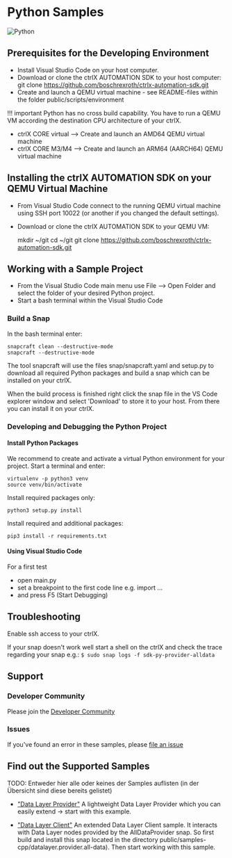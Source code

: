 # Python Samples

![Python](https://upload.wikimedia.org/wikipedia/commons/thumb/c/c3/Python-logo-notext.svg/120px-Python-logo-notext.svg.png)

## Prerequisites for the Developing Environment

* Install Visual Studio Code on your host computer.
* Download or clone the ctrlX AUTOMATION SDK to your host computer: git clone https://github.com/boschrexroth/ctrlx-automation-sdk.git
* Create and launch a QEMU virtual machine - see README-files within the folder public/scripts/environment

!!! important
    Python has no cross build capability. You have to run a QEMU VM according the destination CPU architecture of your ctrlX.

* ctrlX CORE virtual --> Create and launch an AMD64 QEMU virtual machine
* ctrlX CORE M3/M4 --> Create and launch an ARM64 (AARCH64) QEMU virtual machine

## Installing the ctrlX AUTOMATION SDK on your QEMU Virtual Machine

* From Visual Studio Code connect to the running QEMU virtual machine using SSH port 10022 (or another if you changed the default settings).
* Download or clone the ctrlX AUTOMATION SDK to your QEMU VM: 

    mkdir ~/git
    cd ~/git
    git clone https://github.com/boschrexroth/ctrlx-automation-sdk.git


## Working with a Sample Project

* From the Visual Studio Code main menu use File --> Open Folder and select the folder of your desired Python project.
* Start a bash terminal within the Visual Studio Code

### Build a Snap

In the bash terminal enter:

    snapcraft clean --destructive-mode
    snapcraft --destructive-mode

The tool snapcraft will use the files snap/snapcraft.yaml and setup.py to download all required Python packages and build a snap which can be installed on your ctrlX.

When the build process is finished right click the snap file in the VS Code explorer window and select 'Download' to store it to your host. From there you can install it on your ctrlX.

### Developing and Debugging the Python Project

#### Install Python Packages

We recommend to create and activate a virtual Python environment for your project. Start a terminal and enter:

    virtualenv -p python3 venv
    source venv/bin/activate

Install required packages only:

    python3 setup.py install

Install required and additional packages:

    pip3 install -r requirements.txt

#### Using Visual Studio Code 

For a first test 
* open main.py 
* set a breakpoint to the first code line e.g. import ...
* and press F5 (Start Debugging)

## Troubleshooting

Enable ssh access to your ctrlX.

If your snap doesn't work well start a shell on the ctrlX and check the trace regarding your snap e.g.: `$ sudo snap logs -f sdk-py-provider-alldata`

## Support

### Developer Community

Please join the [Developer Community](https://developer.community.boschrexroth.com/) 

### Issues

If you've found an error in these samples, please [file an issue](https://github.com/boschrexroth)

## Find out the Supported Samples 

TODO: Entweder hier alle oder keines der Samples auflisten (in der Übersicht sind diese bereits gelistet)

* ["Data Layer Provider"](./datalayer.provider/README.md) A lightweight Data Layer Provider which you can easily extend -> start with this example.

* ["Data Layer Client"](./datalayer.client/README.md) An extended Data Layer Client sample. It interacts with Data Layer nodes provided by the AllDataProvider snap. So first build and install this snap located in the directory public/samples-cpp/datalayer.provider.all-data). Then start working with this sample. 
  

